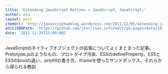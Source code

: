 ```yaml
---
title: 'Extending JavaScript Natives « JavaScript, JavaScript…'
author: azu
layout: post
itemUrl: 'http://javascriptweblog.wordpress.com/2011/12/05/extending-javascript-natives/'
editJSONPath: 'https://github.com/jser/jser.info/edit/gh-pages/data/2011/12/index.json'
date: '2011-12-25T13:00:00Z'
---
```

JavaScriptのネイティブオブジェクトの拡張についてよくまとまった記事。
Prototype.jsのようなもの、プロトタイプ汚染、ES5のdefineProperty、ES5とES3のbindの違い、prlyfillの書き方、iframeを使ったサンドボックス、それらから得られる教訓
